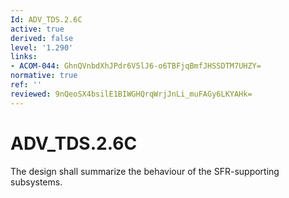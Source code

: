 ```yaml
---
Id: ADV_TDS.2.6C
active: true
derived: false
level: '1.290'
links:
- ACOM-044: GhnQVnbdXhJPdr6V5lJ6-o6TBFjqBmfJHSSDTM7UHZY=
normative: true
ref: ''
reviewed: 9nQeoSX4bsilE1BIWGHQrqWrjJnLi_muFAGy6LKYAHk=
---
```


# ADV_TDS.2.6C

The design shall summarize the behaviour of the SFR-supporting subsystems.